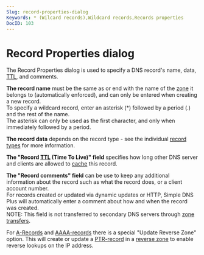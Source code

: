 ```yaml
---
Slug: record-properties-dialog
Keywords: * (Wilcard records),Wildcard records,Records properties
DocID: 103
---
```

# Record Properties dialog

The Record Properties dialog is used to specify a DNS record's name, data, [TTL](df_ttl.md), and comments.

**The record name** must be the same as or end with the name of the [zone](df_zones.md) it belongs to (automatically enforced), and can only be entered when creating a new record.\
To specify a wildcard record, enter an asterisk (\*) followed by a period (.) and the rest of the name.\
The asterisk can only be used as the first character, and only when immediately followed by a period.

**The record data** depends on the record type - see the individual [record types](rectypes.md) for more information.

**The "Record [TTL](df_ttl.md) (Time To Live)" field** specifies how long other DNS server and clients are allowed to [cache](df_cache.md) this record.

**The "Record comments" field** can be use to keep any additional information about the record such as what the record does, or a client account number.\
For records created or updated via dynamic updates or HTTP, Simple DNS Plus will automatically enter a comment about how and when the record was created.\
NOTE: This field is not transferred to secondary DNS servers through [zone transfers](df_zonetransfer.md).

For [A-Records](rec_a.md) and [AAAA-records](rec_aaaa.md) there is a special "Update Reverse Zone" option. This will create or update a [PTR-record](rec_ptr.md) in a [reverse zone](df_reverse.md) to enable reverse lookups on the IP address.
